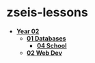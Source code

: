 # zseis-lessons

<!-- tree generated by markdown-notes-tree starts here -->

- [**Year 02**](2021)
    - [**01 Databases**](<2021/01 Databases>)
        - [**04 School**](<2021/01 Databases/04 School>)
    - [**02 Web Dev**](<2021/02 Web Dev>)

<!-- tree generated by markdown-notes-tree ends here -->
